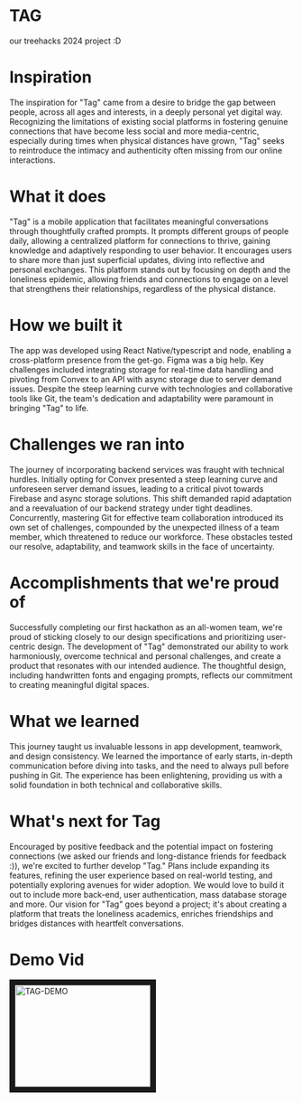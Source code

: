 # TAG
our treehacks 2024 project :D
# Inspiration
The inspiration for "Tag" came from a desire to bridge the gap between people, across all ages and interests, in a deeply personal yet digital way. Recognizing the limitations of existing social platforms in fostering genuine connections that have become less social and more media-centric, especially during times when physical distances have grown, "Tag" seeks to reintroduce the intimacy and authenticity often missing from our online interactions.

# What it does
"Tag" is a mobile application that facilitates meaningful conversations through thoughtfully crafted prompts. It prompts different groups of people daily, allowing a centralized platform for connections to thrive, gaining knowledge and adaptively responding to user behavior. It encourages users to share more than just superficial updates, diving into reflective and personal exchanges. This platform stands out by focusing on depth and the loneliness epidemic, allowing friends and connections to engage on a level that strengthens their relationships, regardless of the physical distance.

# How we built it
The app was developed using React Native/typescript and node, enabling a cross-platform presence from the get-go. Figma was a big help. Key challenges included integrating storage for real-time data handling and pivoting from Convex to an API with async storage due to server demand issues. Despite the steep learning curve with technologies and collaborative tools like Git, the team's dedication and adaptability were paramount in bringing "Tag" to life.

# Challenges we ran into
The journey of incorporating backend services was fraught with technical hurdles. Initially opting for Convex presented a steep learning curve and unforeseen server demand issues, leading to a critical pivot towards Firebase and async storage solutions. This shift demanded rapid adaptation and a reevaluation of our backend strategy under tight deadlines. Concurrently, mastering Git for effective team collaboration introduced its own set of challenges, compounded by the unexpected illness of a team member, which threatened to reduce our workforce. These obstacles tested our resolve, adaptability, and teamwork skills in the face of uncertainty.

# Accomplishments that we're proud of
Successfully completing our first hackathon as an all-women team, we're proud of sticking closely to our design specifications and prioritizing user-centric design. The development of "Tag" demonstrated our ability to work harmoniously, overcome technical and personal challenges, and create a product that resonates with our intended audience. The thoughtful design, including handwritten fonts and engaging prompts, reflects our commitment to creating meaningful digital spaces.

# What we learned
This journey taught us invaluable lessons in app development, teamwork, and design consistency. We learned the importance of early starts, in-depth communication before diving into tasks, and the need to always pull before pushing in Git. The experience has been enlightening, providing us with a solid foundation in both technical and collaborative skills.

# What's next for Tag
Encouraged by positive feedback and the potential impact on fostering connections (we asked our friends and long-distance friends for feedback :)), we're excited to further develop "Tag." Plans include expanding its features, refining the user experience based on real-world testing, and potentially exploring avenues for wider adoption. We would love to build it out to include more back-end, user authentication, mass database storage and more. Our vision for "Tag" goes beyond a project; it's about creating a platform that treats the loneliness academics, enriches friendships and bridges distances with heartfelt conversations.

# Demo Vid 
<a href="http://www.youtube.com/watch?feature=player_embedded&v=[ajkTnGD7nxI]
" target="_blank"><img src="http://img.youtube.com/vi/ajkTnGD7nxI/0.jpg" 
alt="TAG-DEMO" width="240" height="180" border="10" /></a>

